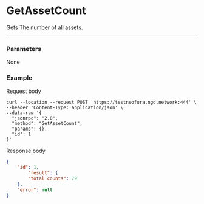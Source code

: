# GetAssetCount
Gets The number of all assets.
<hr>

### Parameters
None


### Example

Request body

```
curl --location --request POST 'https://testneofura.ngd.network:444' \
--header 'Content-Type: application/json' \
--data-raw '{
  "jsonrpc": "2.0",
  "method": "GetAssetCount",
  "params": {},
  "id": 1
}'
```

Response body

```json
{
    "id": 1,
        "result": {
        "total counts": 79
    },
    "error": null
}
```
